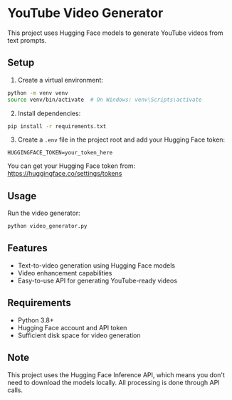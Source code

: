 # YouTube Video Generator

This project uses Hugging Face models to generate YouTube videos from text prompts.

## Setup

1. Create a virtual environment:
```bash
python -m venv venv
source venv/bin/activate  # On Windows: venv\Scripts\activate
```

2. Install dependencies:
```bash
pip install -r requirements.txt
```

3. Create a `.env` file in the project root and add your Hugging Face token:
```
HUGGINGFACE_TOKEN=your_token_here
```

You can get your Hugging Face token from: https://huggingface.co/settings/tokens

## Usage

Run the video generator:
```bash
python video_generator.py
```

## Features

- Text-to-video generation using Hugging Face models
- Video enhancement capabilities
- Easy-to-use API for generating YouTube-ready videos

## Requirements

- Python 3.8+
- Hugging Face account and API token
- Sufficient disk space for video generation

## Note

This project uses the Hugging Face Inference API, which means you don't need to download the models locally. All processing is done through API calls. 